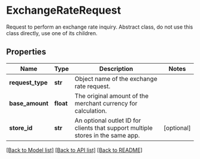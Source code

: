 # ExchangeRateRequest

Request to perform an exchange rate inquiry. Abstract class, do not use this class directly, use one of its children.
## Properties
Name | Type | Description | Notes
------------ | ------------- | ------------- | -------------
**request_type** | **str** | Object name of the exchange rate request. | 
**base_amount** | **float** | The original amount of the merchant currency for calculation. | 
**store_id** | **str** | An optional outlet ID for clients that support multiple stores in the same app. | [optional] 

[[Back to Model list]](../README.md#documentation-for-models) [[Back to API list]](../README.md#documentation-for-api-endpoints) [[Back to README]](../README.md)



